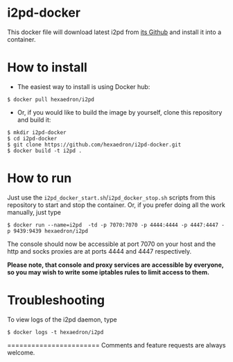 i2pd-docker
===========

This docker file will download latest i2pd from [its Github](https://github.com/PurpleI2P/i2pd/releases/latest) and install it into a container.

How to install
=======================

* The easiest way to install is using Docker hub:

```
$ docker pull hexaedron/i2pd
```

* Or, if you would like to build the image by yourself, clone this repository and build it:

```
$ mkdir i2pd-docker
$ cd i2pd-docker
$ git clone https://github.com/hexaedron/i2pd-docker.git
$ docker build -t i2pd .
```

How to run
=======================
Just use the `i2pd_docker_start.sh`/`i2pd_docker_stop.sh` scripts from this repository to start and stop the container.
Or, if you prefer doing all the work manually, just type
```
$ docker run --name=i2pd  -td -p 7070:7070 -p 4444:4444 -p 4447:4447 -p 9439:9439 hexaedron/i2pd
```

The console should now be accessible at port 7070 on your host and the http and socks proxies are at ports 4444 and 4447 respectively.

**Please note, that console and proxy services are accessible by everyone, so you may wish to write some iptables rules to limit access to them.**


Troubleshooting
=======================
To view logs of the i2pd daemon, type
```
$ docker logs -t hexaedron/i2pd
```
=======================
Comments and feature requests are always welcome.




